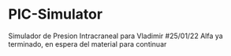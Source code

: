 # PIC-Simulator
Simulador de Presion Intracraneal para Vladimir
#25/01/22
Alfa ya terminado, en espera del material para continuar
